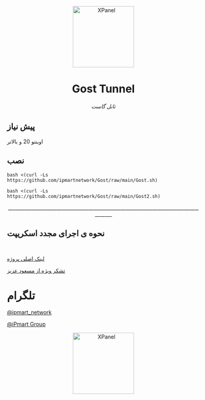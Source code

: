 <p align="center">
<picture>
<img width="160" height="160"  alt="XPanel" src="https://github.com/iPmartNetwork/iPmart-SSH/blob/main/images/logo.png">
</picture>
  </p> 
<p align="center">
<h1 align="center"/>Gost Tunnel</h1>
<h6 align="center"> تانل گاست  <h6>
</p>



## پیش نیاز

اوبنتو 20 و بالاتر







## نصب 




```
bash <(curl -Ls https://github.com/ipmartnetwork/Gost/raw/main/Gost.sh)

```


```
bash <(curl -Ls https://github.com/ipmartnetwork/Gost/raw/main/Gost2.sh)

```





<p align="center">_____________________________________________________________________________________




 ## نحوه ی اجرای مجدد اسکریپت


```


```




[لینک اصلی پروژه](https://github.com/go-gost/gost/)

[تشکر ویژه از مسعود عزیز](https://github.com/masoudgb)






# تلگرام

[@ipmart_network](https://t.me/ipmart_network)

[@iPmart Group](https://t.me/ipmartnetwork_gp)








<p align="center">
<picture>
<img width="160" height="160"  alt="XPanel" src="https://github.com/iPmartNetwork/iPmart-SSH/blob/main/images/logo.png">
</picture>
  </p> 




